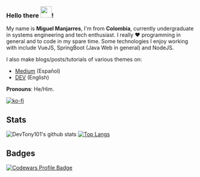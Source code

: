 ### Hello there <img src="https://raw.githubusercontent.com/MartinHeinz/MartinHeinz/master/wave.gif" width="30px">!

My name is **Miguel Manjarres**, I'm from **Colombia**, currently undergraduate in systems engineering and tech enthusiast.
I really ♥ programming in general and to code in my spare time. Some technologies I enjoy working with include VueJS, SpringBoot (Java Web in general) and NodeJS.

I also make blogs/posts/tutorials of various themes on:

- [Medium](https://medium.com/@devtony101) (Español)
- [DEV](https://dev.to/devtony101) (English)

**Pronouns**: He/Him.

[![ko-fi](https://www.ko-fi.com/img/githubbutton_sm.svg)](https://ko-fi.com/S6S71U546)

## Stats
![DevTony101's github stats](https://github-readme-stats.vercel.app/api?username=DevTony101&count_private=true&show_icons=true&hide=issues)
[![Top Langs](https://github-readme-stats.vercel.app/api/top-langs/?username=DevTony101&layout=compact)](https://github.com/anuraghazra/github-readme-stats)

## Badges
<div style="display: flex">
  <a href="https://www.codewars.com/users/DevTony101" target="_blank">
    <img src="https://www.codewars.com/users/DevTony101/badges/large" alt="Codewars Profile Badge">
  </a>
</div>

<!--
**DevTony101/devtony101** is a ✨ _special_ ✨ repository because its `README.md` (this file) appears on your GitHub profile.

Here are some ideas to get you started:

- 🔭 I’m currently working on ...
- 🌱 I’m currently learning ...
- 👯 I’m looking to collaborate on ...
- 🤔 I’m looking for help with ...
- 💬 Ask me about ...
- 📫 How to reach me: ...
- 😄 Pronouns: ...
- ⚡ Fun fact: ...
-->
